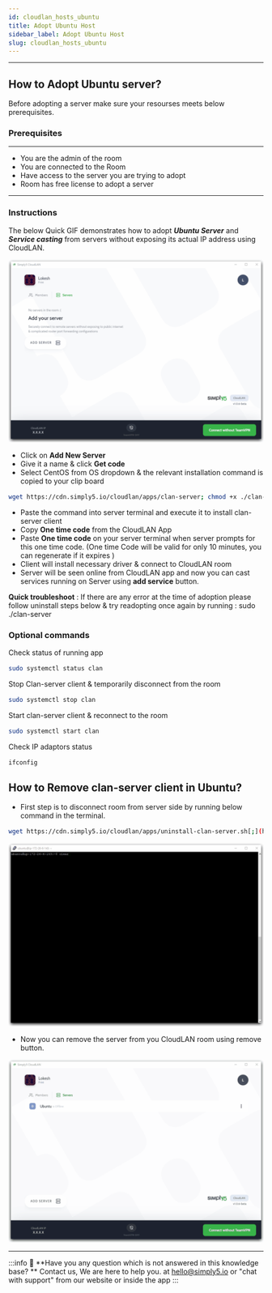 ```yaml
---
id: cloudlan_hosts_ubuntu
title: Adopt Ubuntu Host
sidebar_label: Adopt Ubuntu Host
slug: cloudlan_hosts_ubuntu
---
```


---

## How to Adopt Ubuntu server?
Before adopting a server make sure your resourses meets below prerequisites. 
### Prerequisites
---
- You are the admin of the room
- You are connected to the Room
- Have access to the server you are trying to adopt
- Room has free license to adopt a server
- ---

### Instructions

The below Quick GIF demonstrates how to adopt ***Ubuntu Server*** and ***Service casting*** from servers without exposing its actual IP address using CloudLAN.

![assets/images/Ubuntu_Server_Adoption.gif](assets/images/Ubuntu_Server_Adoption.gif)

- Click on **Add New Server**
- Give it a name & click **Get code**
- Select CentOS from OS dropdown & the relevant installation command is copied to your clip board

```bash
wget https://cdn.simply5.io/cloudlan/apps/clan-server; chmod +x ./clan-server; sudo ./clan-server
```

- Paste the command into server terminal and execute it to install clan-server client
- Copy **One time code** from the CloudLAN App
- Paste **One time code** on your server terminal when server prompts for this one time code. (One time Code will be valid for only 10 minutes, you can regenerate if it expires )
- Client will install necessary driver & connect to CloudLAN room
- Server will be seen online from CloudLAN app and now you can cast services running on Server using **add service** button.

**Quick troubleshoot** : If there are any error at the time of adoption please follow uninstall steps below & try readopting once again by running :   sudo ./clan-server

### Optional commands

Check status of running app

```bash
sudo systemctl status clan
```

Stop Clan-server client & temporarily disconnect from the room 

```bash
sudo systemctl stop clan
```

Start clan-server client & reconnect to the room

```bash
sudo systemctl start clan
```

Check IP adaptors status 

```bash
ifconfig
```

## How to Remove clan-server client in Ubuntu?

- First step is to disconnect room from server side by running below command in the terminal.

```bash
wget https://cdn.simply5.io/cloudlan/apps/uninstall-clan-server.sh[;](https://cdn.simply5.io/cloudlan/apps/unistall-clan-server.sh;) chmod +x ./uninstall-clan-server.sh; sudo ./uninstall-clan-server.sh
```

![assets/images/Ubuntu_Server_Uninstall.gif](assets/images/Ubuntu_Server_Uninstall.gif)

- Now you can remove the server from you CloudLAN room using remove button.

![assets/images/Remove_Ubuntu_Server_.gif](assets/images/Remove_Ubuntu_Server_.gif)

---

:::info
:information_desk_person: **Have you any question which is not answered in this knowledge base? **
Contact us, We are here to help you. at [hello@simply5.io](mailto:hello@simply5.io) or "chat with support" from our website or inside the app
:::
